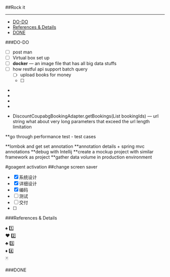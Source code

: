 ##Rock it
___

* [DO-DO](#do-do)
* [References & Details](#references-details)
* [DONE](#done)

###DO-DO

- [ ] post man
- [ ] Virtual box set up
- [ ] __docker__  — an image file that has all big data stuffs
- [ ] how restful api support batch query
    - [ ] upload books for money
    - [ ] 

*
*
*
*


*
    DiscountCoupabgBookingAdapter.getBookings(List<Long> bookingIds)    —  url string
    what about very long parameters that exceed the url length limitation
        
**go through performance test - test cases


**lombok and get set annotation
**annotation details + spring mvc annotations
**debug with Intellij
**create a mockup project with similar framework as project
**gather data volume in production environment

#goagent activation
##change screen saver



- [x] 系统设计
- [x] 详细设计
- [X] 编码
- [ ] 测试
- [ ] 交付
- [ ] 

###References & Details

:spades: :one:  
:hearts: :two:  
:clubs: :three:  
:diamonds: :four:  
:black_joker:  

###DONE